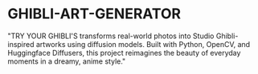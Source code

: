 # GHIBLI-ART-GENERATOR
"TRY YOUR GHIBLI'S transforms real-world photos into Studio Ghibli-inspired artworks using diffusion models. Built with Python, OpenCV, and Huggingface Diffusers, this project reimagines the beauty of everyday moments in a dreamy, anime style."
